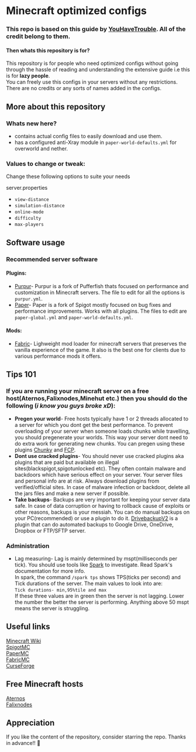 # Minecraft optimized configs

### This repo is based on this guide by [YouHaveTrouble](https://github.com/YouHaveTrouble/minecraft-optimization). All of the credit belong to them.

#### Then whats this repository is for?

This repository is for people who need optimized configs without going through the hassle of reading and understanding the extensive guide i.e this is for **lazy people**.  
You can freely use this configs in your servers without any restrictions. There are no credits or any sorts of names added in the configs.  

## More about this repository

### Whats new here?

- contains actual config files to easily download and use them.  
- has a configured anti-Xray module in `paper-world-defaults.yml` for overworld and nether.

### Values to change or tweak:

Change these following options to suite your needs  

server.properties  

- `view-distance`
- `simulation-distance`
- `online-mode`
- `difficulty`
- `max-players`

## Software usage  

### Recommended server software

#### Plugins:
- [Purpur](https://purpurmc.org)- Purpur is a fork of Pufferfish thats focused on performance and customization in Minecraft servers. The file to edit for all the options is `purpur.yml`.  
- [Paper](https://papermc.io)- Paper is a fork of Spigot mostly focused on bug fixes and performance improvements. Works with all plugins. The files to edit are `paper-global.yml` and `paper-world-defaults.yml`.

#### Mods:
- [Fabric](https://fabricmc.net)- Lighweight mod loader for minecraft servers that preserves the vanilla experience of the game. It also is the best one for clients due to various performance mods it offers.

## Tips 101

### If you are running your minecraft server on a free host(Aternos,Falixnodes,Minehut etc.) then you should do the following (*i know you guys broke xD*):
- **Pregen your world**- Free hosts typically have 1 or 2 threads allocated to a server for which you dont get the best performance. To prevent overloading of your server when someone loads chunks while travelling, you should pregenerate your worlds. This way your server dont need to do extra work for generating new chunks. You can pregen using these plugins [Chunky](https://www.spigotmc.org/resources/chunky.81534/) and [FCP](https://www.spigotmc.org/resources/fast-chunk-pregenerator.74429/).
- **Dont use cracked plugins**- You should never use cracked plugins aka plugins that are paid  but available on illegal sites(blackspigot,spigotunlocked etc). They often contain malware and backdoors which have serious effect on your server. Your server files and personal info are at risk. Always download plugins from verified/official sites. In case of malware infection or backdoor, delete all the jars files and make a new server if possible.
- **Take backups**- Backups are very important for keeping your server data safe. In case of data corruption or having to rollback cause of exploits or other reasons, backups is your messiah. You can do manual backups on your PC(recommended) or use a plugin to do it. [DrivebackupV2](https://www.spigotmc.org/resources/drivebackupv2.79519/) is a plugin that can do automated backups to Google Drive, OneDrive, Dropbox or FTP/SFTP server.

### Administration

- Lag measuring- Lag is mainly determined by mspt(milliseconds per tick). You should use tools like [Spark](https://spark.lucko.me) to investigate. Read Spark's documentation for more info.  
In spark, the command `/spark tps` shows TPS(ticks per second) and Tick durations of the server. The main values to look into are:  
`Tick durations- min,95%tile and max`  
If these three values are in green then the server is not lagging. Lower the number the better the server is performing. Anything above 50 mspt means the server is struggling.

## Useful links

[Minecraft Wiki](https://minecraft.wiki)  
[SpigotMC](https://www.spigotmc.org)  
[PaperMC](https://papermc.io)  
[FabricMC](https://fabricmc.net)  
[CurseForge](https://www.curseforge.com)  

## Free Minecraft hosts  
  
[Aternos](https://aternos.org/:en/)  
[Falixnodes](https://falixnodes.net)


## Appreciation

If you like the content of the repository, consider starring the repo. Thanks in advance!! 🤗
